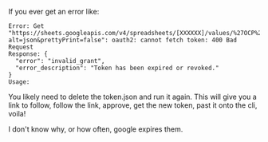 If you ever get an error like:

```
Error: Get "https://sheets.googleapis.com/v4/spreadsheets/[XXXXXX]/values/%27OCP%20Team%20Structure%27%21B%3AC?alt=json&prettyPrint=false": oauth2: cannot fetch token: 400 Bad Request
Response: {
  "error": "invalid_grant",
  "error_description": "Token has been expired or revoked."
}
Usage:
```

You likely need to delete the token.json and run it again. This will give you a link to follow, follow the link, approve, get the new token, past it onto the cli, voila!

I don't know why, or how often, google expires them.
